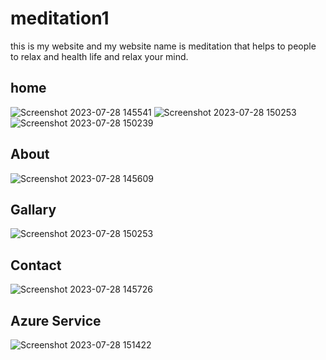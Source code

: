 # meditation1
this is my website and my website name is meditation that helps to people to relax and health life and relax your mind.

## home
![Screenshot 2023-07-28 145541](https://github.com/aani-ananya/meditation1/assets/113978840/1d2dc951-4be6-4c15-8e73-e136a8dacaaa)
![Screenshot 2023-07-28 150253](https://github.com/aani-ananya/meditation1/assets/113978840/21452487-3f0f-4742-84ae-18834ced150d)
![Screenshot 2023-07-28 150239](https://github.com/aani-ananya/meditation1/assets/113978840/ed148449-6c41-4474-a876-1073092b9f94)

## About

![Screenshot 2023-07-28 145609](https://github.com/aani-ananya/meditation1/assets/113978840/fd52a3a1-d7f7-4126-b455-05dd169b8a6b)
 ## Gallary
![Screenshot 2023-07-28 150253](https://github.com/aani-ananya/meditation1/assets/113978840/a0d504ec-38d6-4427-9562-fef744b3f0e6)

 ## Contact
 ![Screenshot 2023-07-28 145726](https://github.com/aani-ananya/meditation1/assets/113978840/7f85dfd5-25bf-46f4-8d33-d9d58d465bee)


 ## Azure Service
![Screenshot 2023-07-28 151422](https://github.com/aani-ananya/meditation1/assets/113978840/61de6930-0810-457a-b975-4436ba33d0f2)


##
